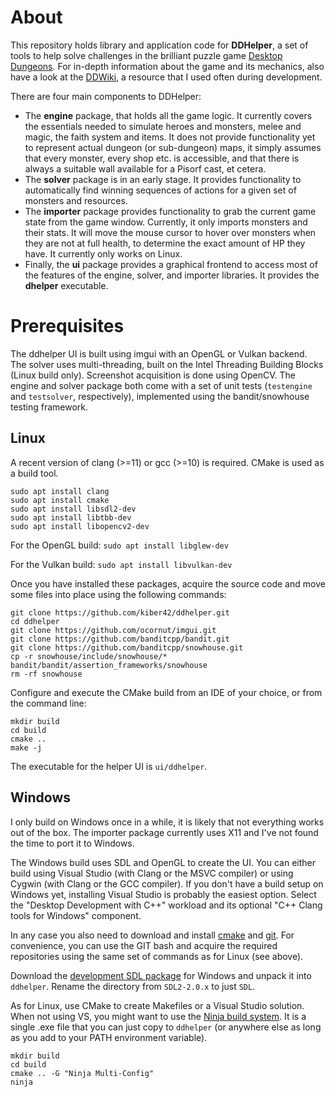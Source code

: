 # About

This repository holds library and application code for **DDHelper**, a set of tools to help solve challenges in the brilliant puzzle game [Desktop Dungeons](http://www.desktopdungeons.net/).  For in-depth information about the game and its mechanics, also have a look at the [DDWiki](http://www.qcfdesign.com/wiki/DesktopDungeons/index.php?title=Desktop_Dungeons), a resource that I used often during development.

There are four main components to DDHelper:

- The **engine** package, that holds all the game logic.  It currently covers the essentials needed to simulate heroes and monsters, melee and magic, the faith system and items.  It does not provide functionality yet to represent actual dungeon (or sub-dungeon) maps, it simply assumes that every monster, every shop etc. is accessible, and that there is always a suitable wall available for a Pisorf cast, et cetera.
- The **solver** package is in an early stage.  It provides functionality to automatically find winning sequences of actions for a given set of monsters and resources.
- The **importer** package provides functionality to grab the current game state from the game window.  Currently, it only imports monsters and their stats.  It will move the mouse cursor to hover over monsters when they are not at full health, to determine the exact amount of HP they have.  It currently only works on Linux.
- Finally, the **ui** package provides a graphical frontend to access most of the features of the engine, solver, and importer libraries.  It provides the **dhelper** executable.

# Prerequisites

The ddhelper UI is built using imgui with an OpenGL or Vulkan backend.  The solver uses multi-threading, built on the Intel Threading Building Blocks (Linux build only).  Screenshot acquisition is done using OpenCV.  The engine and solver package both come with a set of unit tests (`testengine` and `testsolver`, respectively), implemented using the bandit/snowhouse testing framework.

## Linux

A recent version of clang (>=11) or gcc (>=10) is required.  CMake is used as a build tool.

```
sudo apt install clang
sudo apt install cmake
sudo apt install libsdl2-dev
sudo apt install libtbb-dev
sudo apt install libopencv2-dev
```

For the OpenGL build:
`sudo apt install libglew-dev`

For the Vulkan build:
`sudo apt install libvulkan-dev`

Once you have installed these packages, acquire the source code and move some files into place using the following commands:

```
git clone https://github.com/kiber42/ddhelper.git
cd ddhelper
git clone https://github.com/ocornut/imgui.git
git clone https://github.com/banditcpp/bandit.git
git clone https://github.com/banditcpp/snowhouse.git
cp -r snowhouse/include/snowhouse/* bandit/bandit/assertion_frameworks/snowhouse
rm -rf snowhouse
```

Configure and execute the CMake build from an IDE of your choice, or from the command line:

```
mkdir build
cd build
cmake ..
make -j
```

The executable for the helper UI is `ui/ddhelper`.

## Windows

I only build on Windows once in a while, it is likely that not everything works out of the box.  The importer package currently uses X11 and I've not found the time to port it to Windows.

The Windows build uses SDL and OpenGL to create the UI.  You can either build using Visual Studio (with Clang or the MSVC compiler) or using Cygwin (with Clang or the GCC compiler).  If you don't have a build setup on Windows yet, installing Visual Studio is probably the easiest option.  Select the "Desktop Development with C++" workload and its optional "C++ Clang tools for Windows" component.

In any case you also need to download and install [cmake](https://cmake.org/download/) and [git](https://git-scm.com/download/win).
For convenience, you can use the GIT bash and acquire the required repositories using the same set of commands as for Linux (see above).

Download the [development SDL package](https://www.libsdl.org/release/SDL2-devel-2.0.22-VC.zip) for Windows and unpack it into `ddhelper`.  Rename the directory from `SDL2-2.0.x` to just `SDL`.

As for Linux, use CMake to create Makefiles or a Visual Studio solution.  When not using VS, you might want to use the [Ninja build system](https://github.com/ninja-build/ninja/releases).  It is a single .exe file that you can just copy to `ddhelper` (or anywhere else as long as you add to your PATH environment variable).

```
mkdir build
cd build
cmake .. -G "Ninja Multi-Config"
ninja
```
